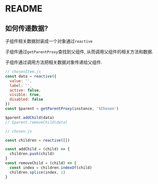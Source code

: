 # README

## 如何传递数据?

子组件相关数据封装成一个对象通过`reactive`

子组件通过`getParentProxy`查找到父组件, 从而调用父组件的相关方法和数据.

子组件通过调用方法把相关数据对象传递给父组件.

```javascript
// chosenItem.js
const data = reactive({
  value: '',
  label: '',
  active: false,
  visible: true,
  disabled: false
})
const $parent = getParentProxy(instance, 'SChosen')

$parent.addChild(data)
// $parent.removeChild(data)

// chosen.js

const children = reactive([])

const addChild = (child) => {
  children.push(child)
}
const removeChild = (child) => {
  const index = children.indexOf(child)
  children.splice(index, 1)
}
```
